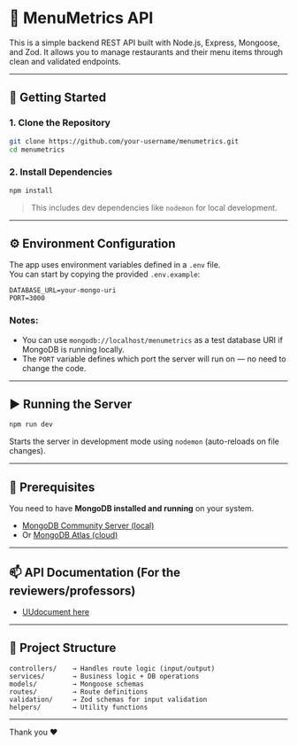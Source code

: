 # 🧾 MenuMetrics API

This is a simple backend REST API built with Node.js, Express, Mongoose, and Zod. It allows you to manage restaurants and their menu items through clean and validated endpoints.

---

## 🚀 Getting Started

### 1. Clone the Repository

```bash
git clone https://github.com/your-username/menumetrics.git
cd menumetrics
```

### 2. Install Dependencies

```bash
npm install
```

> This includes dev dependencies like `nodemon` for local development.

---

## ⚙️ Environment Configuration

The app uses environment variables defined in a `.env` file.  
You can start by copying the provided `.env.example`:

```
DATABASE_URL=your-mongo-uri
PORT=3000
```

### Notes:

- You can use `mongodb://localhost/menumetrics` as a test database URI if MongoDB is running locally.
- The `PORT` variable defines which port the server will run on — no need to change the code.

---

## ▶️ Running the Server

```bash
npm run dev
```

Starts the server in development mode using `nodemon` (auto-reloads on file changes).

---

## 🧱 Prerequisites

You need to have **MongoDB installed and running** on your system.

- [MongoDB Community Server (local)](https://www.mongodb.com/try/download/community)
- Or [MongoDB Atlas (cloud)](https://www.mongodb.com/cloud/atlas)

---

## 📫 API Documentation (For the reviewers/professors)

- [UUdocument here](https://uuapp.plus4u.net/uu-managementkit-maing02/38744216cb324edca986789798259ba9/document?oid=67b6f67824292539ed15249d&pageOid=67b6f68024292539ed152545)
---

## 📁 Project Structure

```
controllers/    → Handles route logic (input/output)
services/       → Business logic + DB operations
models/         → Mongoose schemas
routes/         → Route definitions
validation/     → Zod schemas for input validation
helpers/        → Utility functions
```

---

Thank you ❤️
